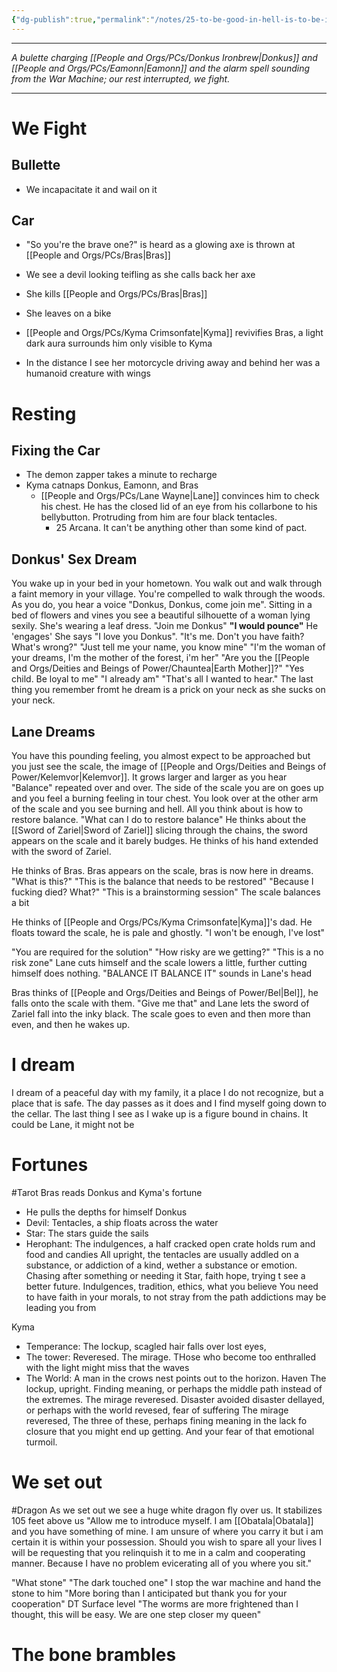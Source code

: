 ```yaml
---
{"dg-publish":true,"permalink":"/notes/25-to-be-good-in-hell-is-to-be-insane/"}
---
```


---


*A bulette charging [[People and Orgs/PCs/Donkus Ironbrew\|Donkus]] and [[People and Orgs/PCs/Eamonn\|Eamonn]] and the alarm spell sounding from the War Machine; our rest interrupted, we fight.*

---


# We Fight

## Bullette
- We incapacitate it and wail on it

## Car
- "So you're the brave one?" is heard as a glowing axe is thrown at [[People and Orgs/PCs/Bras\|Bras]]
- We see a devil looking teifling as she calls back her axe 
- She kills [[People and Orgs/PCs/Bras\|Bras]]
- She leaves on a bike
- [[People and Orgs/PCs/Kyma Crimsonfate\|Kyma]] revivifies Bras, a light dark aura surrounds him only visible to Kyma

- In the distance I see her motorcycle driving away and behind her was a humanoid creature with wings
# Resting
## Fixing the Car
- The demon zapper takes a minute to recharge 
- Kyma catnaps Donkus, Eamonn, and Bras
	- [[People and Orgs/PCs/Lane Wayne\|Lane]] convinces him to check his chest. He has the closed lid of an eye from his collarbone to his bellybutton. Protruding from him are four black tentacles. 
		- 25 Arcana. It can't be anything other than some kind of pact. 

## Donkus' Sex Dream
You wake up in your bed in your hometown. You walk out and walk through a faint memory in your village. You're compelled to walk through the woods. As you do, you hear a voice "Donkus, Donkus, come join me". Sitting in a bed of flowers and vines you see a beautiful silhouette of a woman lying sexily. She's wearing a leaf dress. "Join me Donkus" **"I would pounce"** He 'engages' She says "I love you Donkus". "It's me. Don't you have faith? What's wrong?" "Just tell me your name, you know mine" "I'm the woman of your dreams, I'm the mother of the forest, i'm her" "Are you the [[People and Orgs/Deities and Beings of Power/Chauntea\|Earth Mother]]?" "Yes child. Be loyal to me" "I already am" "That's all I wanted to hear." The last thing you remember fromt he dream is a prick on your neck as she sucks on your neck. 

## Lane Dreams
You have this pounding feeling, you almost expect to be approached but you just see the scale, the image of [[People and Orgs/Deities and Beings of Power/Kelemvor\|Kelemvor]]. It grows larger and larger as you hear "Balance" repeated over and over. The side of the scale you are on goes up and you feel a burning feeling in tour chest. You look over at the other arm of the scale and you see burning and hell. All you think about is how to restore balance. "What can I do to restore balance" He thinks about the [[Sword of Zariel\|Sword of Zariel]] slicing through the chains, the sword appears on the scale and it barely budges. He thinks of his hand extended with the sword of Zariel. 

He thinks of Bras. Bras appears on the scale, bras is now here in dreams. "What is this?" "This is the balance that needs to be restored" "Because I fucking died? What?" "This is a brainstorming session" The scale balances a bit

He thinks of [[People and Orgs/PCs/Kyma Crimsonfate\|Kyma]]'s dad. He floats toward the scale, he is pale and ghostly. "I won't be enough, I've lost"

"You are required for the solution" "How risky are we getting?" "This is a no risk zone" Lane cuts himself and the scale lowers a little, further cutting himself does nothing. "BALANCE IT BALANCE IT" sounds in Lane's head

Bras thinks of [[People and Orgs/Deities and Beings of Power/Bel\|Bel]], he falls onto the scale with them. "Give me that" and Lane lets the sword of Zariel fall into the inky black. The scale goes to even and then more than even, and then he wakes up. 

# I dream
I dream of a peaceful day with my family, it a place I do not recognize, but a place that is safe. The day passes as it does and I find myself going down to the cellar. The last thing I see as I wake up is a figure bound in chains. It could be Lane, it might not be

# Fortunes
#Tarot 
Bras reads Donkus and Kyma's fortune
- He pulls the depths for himself
Donkus
- Devil: Tentacles, a ship floats across the water
- Star: The stars guide the sails
- Herophant: The indulgences, a half cracked open crate holds rum and food and candies
All upright, the tentacles are usually addled on a substance, or addiction of a kind, wether a substance or emotion. Chasing after something or needing it
Star, faith hope, trying t see a better future. 
Indulgences, tradition, ethics, what you believe
You need to have faith in your morals, to not stray from the path addictions may be leading you from

Kyma
- Temperance: The lockup, scagled hair falls over lost eyes, 
- The tower: Reveresed. The mirage. THose who become too enthralled with the light might miss that the waves
- The World: A man in the crows nest points out to the horizon. Haven
The lockup, upright. Finding meaning, or perhaps the middle path instead of the extremes.
The mirage reveresed. Disaster avoided disaster dellayed, or perhaps with the world revesed, fear of suffering
The mirage reveresed, 
The three of these, perhaps fining meaning in the lack fo closure that you might end up getting. And your fear of that emotional turmoil. 

# We set out
#Dragon 
As we set out we see a huge white dragon fly over us. It stabilizes 105 feet above us "Allow me to introduce myself. I am [[Obatala\|Obatala]] and you have something of mine. I am unsure of where you carry it but i am certain it is within your possession. Should you wish to spare all your lives I will be requesting that you relinquish it to me in a calm and cooperating manner. Because I have no problem evicerating all of you where you sit."

"What stone"
"The dark touched one"
I stop the war machine and hand the stone to him
"More boring than I anticipated but thank you for your cooperation"
 DT
 Surface level
 "The worms are more frightened than I thought, this will be easy. We are one step closer my queen"

# The bone brambles
